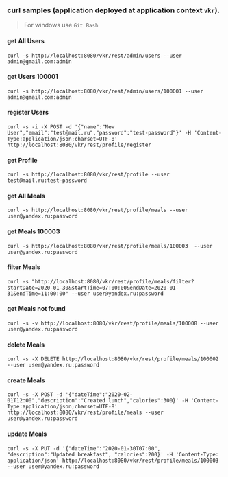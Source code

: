 ### curl samples (application deployed at application context `vkr`).
> For windows use `Git Bash`

#### get All Users
`curl -s http://localhost:8080/vkr/rest/admin/users --user admin@gmail.com:admin`

#### get Users 100001
`curl -s http://localhost:8080/vkr/rest/admin/users/100001 --user admin@gmail.com:admin`

#### register Users
`curl -s -i -X POST -d '{"name":"New User","email":"test@mail.ru","password":"test-password"}' -H 'Content-Type:application/json;charset=UTF-8' http://localhost:8080/vkr/rest/profile/register`

#### get Profile
`curl -s http://localhost:8080/vkr/rest/profile --user test@mail.ru:test-password`

#### get All Meals
`curl -s http://localhost:8080/vkr/rest/profile/meals --user user@yandex.ru:password`

#### get Meals 100003
`curl -s http://localhost:8080/vkr/rest/profile/meals/100003  --user user@yandex.ru:password`

#### filter Meals
`curl -s "http://localhost:8080/vkr/rest/profile/meals/filter?startDate=2020-01-30&startTime=07:00:00&endDate=2020-01-31&endTime=11:00:00" --user user@yandex.ru:password`

#### get Meals not found
`curl -s -v http://localhost:8080/vkr/rest/profile/meals/100008 --user user@yandex.ru:password`

#### delete Meals
`curl -s -X DELETE http://localhost:8080/vkr/rest/profile/meals/100002 --user user@yandex.ru:password`

#### create Meals
`curl -s -X POST -d '{"dateTime":"2020-02-01T12:00","description":"Created lunch","calories":300}' -H 'Content-Type:application/json;charset=UTF-8' http://localhost:8080/vkr/rest/profile/meals --user user@yandex.ru:password`

#### update Meals
`curl -s -X PUT -d '{"dateTime":"2020-01-30T07:00", "description":"Updated breakfast", "calories":200}' -H 'Content-Type: application/json' http://localhost:8080/vkr/rest/profile/meals/100003 --user user@yandex.ru:password`